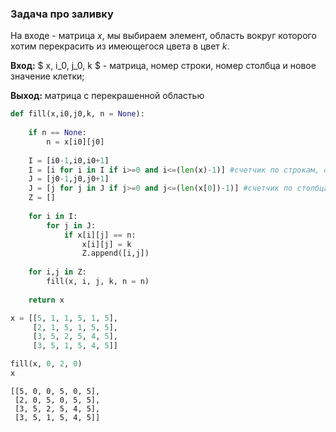 ### Задача про заливку

На входе - матрица $x$, мы выбираем элемент, область вокруг которого хотим перекрасить из имеющегося цвета в цвет $k$. 

__Вход:__  $ x, i_0, j_0, k $ - матрица, номер строки, номер столбца и новое значение клетки;

__Выход:__  матрица с перекрашенной областью


```python
def fill(x,i0,j0,k, n = None): 
    
    if n == None:
        n = x[i0][j0]
        
    I = [i0-1,i0,i0+1] 
    I = [i for i in I if i>=0 and i<=(len(x)-1)] #счетчик по строкам, ограничения чтобы не выйти за матрицу
    J = [j0-1,j0,j0+1]
    J = [j for j in J if j>=0 and j<=(len(x[0])-1)] #счетчик по столбцам
    Z = []
 
    for i in I:
        for j in J:
            if x[i][j] == n:
                x[i][j] = k                
                Z.append([i,j])
    
    for i,j in Z:
        fill(x, i, j, k, n = n)
                    
    return x
```


```python
x = [[5, 1, 1, 5, 1, 5], 
     [2, 1, 5, 1, 5, 5], 
     [3, 5, 2, 5, 4, 5], 
     [3, 5, 1, 5, 4, 5]]
```


```python
fill(x, 0, 2, 0)
x
```




    [[5, 0, 0, 5, 0, 5],
     [2, 0, 5, 0, 5, 5],
     [3, 5, 2, 5, 4, 5],
     [3, 5, 1, 5, 4, 5]]




```python

```
